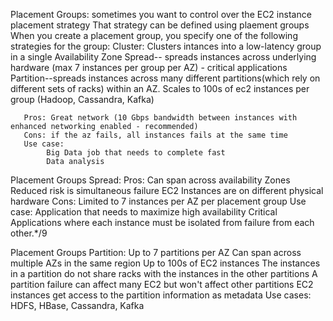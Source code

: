 Placement Groups:
    sometimes you want to control over the EC2 instance placement strategy
    That strategy can be defined using plaement groups
    When you create a placement group, you specify one of the following strategies for the group:
        Cluster: Clusters intances into a low-latency group in a single Availability Zone
        Spread-- spreads instances across underlying hardware (max 7 instances per group per AZ) - critical applications
        Partition--spreads instances across many different partitions(which rely on different sets of racks) within an AZ. Scales to 100s of ec2 instances per group (Hadoop, Cassandra, Kafka)

       Pros: Great network (10 Gbps bandwidth between instances with enhanced networking enabled - recommended)
       Cons: if the az fails, all instances fails at the same time
       Use case: 
            Big Data job that needs to complete fast 
            Data analysis

Placement Groups Spread:
    Pros: Can span across availability Zones
          Reduced risk is simultaneous failure
          EC2 Instances are on different physical hardware
    Cons: 
        Limited to 7 instances per AZ
        per placement group
    Use case:
        Application that needs to maximize high availability
        Critical Applications where each instance must be isolated
        from failure from each other.*/9

Placement Groups Partition:
        Up to 7 partitions per AZ
        Can span across multiple AZs in the same region
        Up to 100s of EC2 instances
        The instances in a partition do not share racks with the instances in the other partitions
        A partition failure can affect many EC2 but won't affect other partitions
        EC2 instances get access to the partition information as metadata
        Use cases: HDFS, HBase, Cassandra, Kafka
